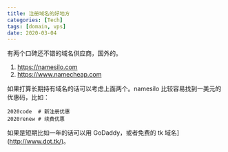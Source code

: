 ```yaml
---
title: 注册域名的好地方
categories: [Tech]
tags: [domain, vps]
date: 2020-03-04
---
```


有两个口碑还不错的域名供应商，国外的。

<!-- more -->

1. https://namesilo.com
2. https://www.namecheap.com

如果打算长期持有域名的话可以考虑上面两个。namesilo 比较容易找到一美元的优惠码，比如：

```
2020code  # 新注册优惠
2020renew # 续费优惠
```

如果是短期比如一年的话可以用 GoDaddy，或者免费的 tk 域名](http://www.dot.tk/)。
